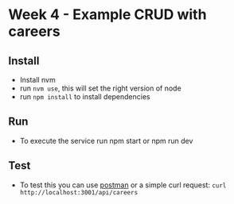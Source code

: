 # Week 4 - Example CRUD with careers


## Install

- Install nvm
- run `nvm use`, this will set the right version of node
- run `npm install` to install dependencies

## Run

- To execute the service run npm start or npm run dev


## Test

- To test this you can use [postman](https://www.postman.com/) or a simple curl request: `curl http://localhost:3001/api/careers`
